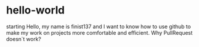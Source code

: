 # hello-world
starting
Hello, my name is finist137 and I want to know how to use github to make my work on projects more comfortable and efficient.
Why PullRequest doesn`t work?
